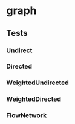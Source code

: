 # graph

## Tests

### Undirect

### Directed

### WeightedUndirected

### WeightedDirected

### FlowNetwork
